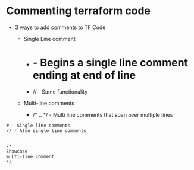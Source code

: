 # Commenting terraform code
- 3 ways to add comments to TF Code
    - Single Line comment
        - # - Begins a single line comment ending at end of line
        - // - Same functionality

    - Multi-line comments
        - /* .. */ - Multi line comments that span over multiple lines

```hcl
# - Single line comments
// - Also single line comments


/*
Showcase 
multi-line comment
*/
```